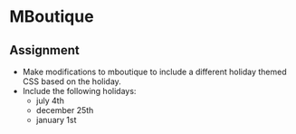 # MBoutique

## Assignment

- Make modifications to mboutique to include a different holiday themed CSS based on the holiday.  
- Include the following holidays: 
  - july 4th
  - december 25th
  - january 1st

